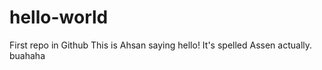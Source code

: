 # hello-world
First repo in Github
This is Ahsan saying hello! It's spelled Assen actually. buahaha
